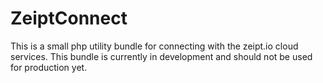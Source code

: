 # ZeiptConnect

This is a small php utility bundle for connecting with the zeipt.io cloud services.
This bundle is currently in development and should not be used for production yet.

